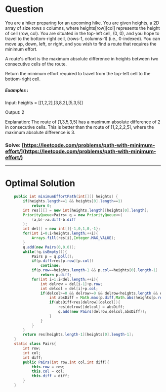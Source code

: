 # Question  

You are a hiker preparing for an upcoming hike. You are given heights, a 2D array of size rows x columns, where heights[row][col] represents the height of cell (row, col). You are situated in the top-left cell, (0, 0), and you hope to travel to the bottom-right cell, (rows-1, columns-1) (i.e., 0-indexed). You can move up, down, left, or right, and you wish to find a route that requires the minimum effort.

A route's effort is the maximum absolute difference in heights between two consecutive cells of the route.

Return the minimum effort required to travel from the top-left cell to the bottom-right cell.



##### Examples :

Input: heights = [[1,2,2],[3,8,2],[5,3,5]]

Output: 2

Explanation: The route of [1,3,5,3,5] has a maximum absolute difference of 2 in consecutive cells.
This is better than the route of [1,2,2,2,5], where the maximum absolute difference is 3.




### Solve: [https://leetcode.com/problems/path-with-minimum-effort/](https://leetcode.com/problems/path-with-minimum-effort/)

*** 

# Optimal Solution 

``` java
    public int minimumEffortPath(int[][] heights) {
        if(heights.length==1 && heights[0].length==1)
            return 0;
        int res[][] = new int[heights.length][heights[0].length];
        PriorityQueue<Pairs> q = new PriorityQueue<>(
            (a,b)->a.diff-b.diff
        );
        int del[] = new int[]{-1,0,1,0,-1};
        for(int i=0;i<heights.length;++i){
            Arrays.fill(res[i],Integer.MAX_VALUE);
        }
        q.add(new Pairs(0,0,0));
        while(!q.isEmpty()){
            Pairs p = q.poll();
            if(p.diff>res[p.row][p.col])
                continue;
            if(p.row==heights.length-1 && p.col==heights[0].length-1)
                return p.diff;
            for(int i=1;i<del.length;++i){
                int delrow = del[i-1]+p.row;
                int delcol = del[i]+p.col;
                if(delcol>=0 && delrow>=0 && delrow<heights.length && delcol<heights[0].length){
                    int absDiff = Math.max(p.diff,Math.abs(heights[p.row][p.col]-heights[delrow][delcol]));
                    if(absDiff<res[delrow][delcol]){
                        res[delrow][delcol] = absDiff;
                        q.add(new Pairs(delrow,delcol,absDiff));
                    }
                }
            }
        }
        return res[heights.length-1][heights[0].length-1];
    }
    static class Pairs{
        int row;
        int col;
        int diff;
        public Pairs(int row,int col,int diff){
            this.row = row;
            this.col = col;
            this.diff = diff;
        }
    }
```